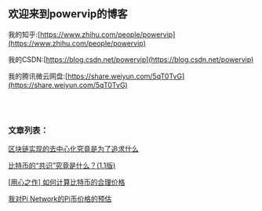 ## 欢迎来到powervip的博客

我的知乎:[https://www.zhihu.com/people/powervip](https://www.zhihu.com/people/powervip) 

我的CSDN:[https://blog.csdn.net/powervip](https://blog.csdn.net/powervip) 

我的腾讯微云网盘:[https://share.weiyun.com/5qT0TvG](https://share.weiyun.com/5qT0TvG)



<br><br>
### 文章列表：

[区块链实现的去中心化究竟是为了追求什么](https://zhuanlan.zhihu.com/p/357476065)

[比特币的“共识”究竟是什么？(1.1版)](https://zhuanlan.zhihu.com/p/257066598)

[[用心之作] 如何计算比特币的合理价格](https://zhuanlan.zhihu.com/p/344040381)

[我对Pi Network的Pi币价格的预估](https://zhuanlan.zhihu.com/p/285401490)

